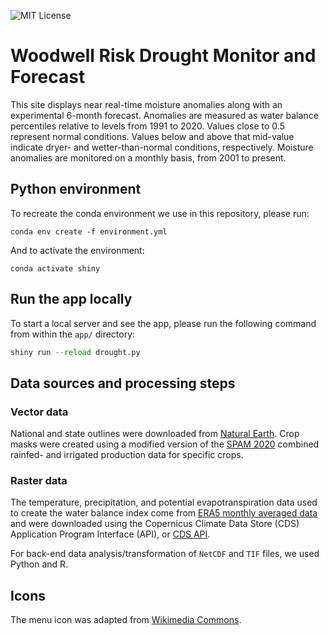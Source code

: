 [mit license]: https://badgen.net/badge/license/MIT/blue
![MIT License][]

# Woodwell Risk Drought Monitor and Forecast
This site displays near real-time moisture anomalies along with an experimental 6-month forecast. Anomalies are measured as water balance percentiles relative to levels from 1991 to 2020. Values close to 0.5 represent normal conditions. Values below and above that mid-value indicate dryer- and wetter-than-normal conditions, respectively. Moisture anomalies are monitored on a monthly basis, from 2001 to present.

## Python environment
To recreate the conda environment we use in this repository, please run:
```
conda env create -f environment.yml
```
And to activate the environment:
```
conda activate shiny
```

## Run the app locally
To start a local server and see the app, please run the following command from within the `app/` directory:
```python
shiny run --reload drought.py
```

## Data sources and processing steps
### Vector data
National and state outlines were downloaded from [Natural Earth](https://www.naturalearthdata.com/). Crop masks were created using a modified version of the [SPAM 2020](https://dataverse.harvard.edu/dataset.xhtml?persistentId=doi:10.7910/DVN/SWPENT) combined rainfed- and irrigated production data for specific crops.

### Raster data
The temperature, precipitation, and potential evapotranspiration data used to create the water balance index come from [ERA5 monthly averaged data](https://cds.climate.copernicus.eu/stac-browser/collections/reanalysis-era5-single-levels-monthly-means?.language=en) and were downloaded using the Copernicus Climate Data Store (CDS) Application Program Interface (API), or [CDS API](https://cds.climate.copernicus.eu/how-to-api).

For back-end data analysis/transformation of `NetCDF` and `TIF` files, we used Python and R.

## Icons
The menu icon was adapted from [Wikimedia Commons](https://commons.wikimedia.org/w/index.php?curid=115942949).
